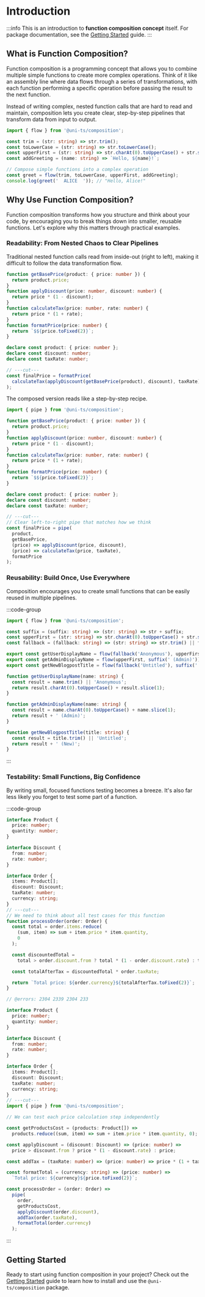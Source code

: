 # Introduction

:::info
This is an introduction to **function composition concept** itself. For package documentation, see the [Getting Started](/docs/composition/getting-started) guide.
:::

## What is Function Composition?

Function composition is a programming concept that allows you to combine multiple simple functions to create more complex operations. Think of it like an assembly line where data flows through a series of transformations, with each function performing a specific operation before passing the result to the next function.

Instead of writing complex, nested function calls that are hard to read and maintain, composition lets you create clear, step-by-step pipelines that transform data from input to output.

```typescript twoslash
import { flow } from '@uni-ts/composition';

const trim = (str: string) => str.trim();
const toLowerCase = (str: string) => str.toLowerCase();
const upperFirst = (str: string) => str.charAt(0).toUpperCase() + str.slice(1);
const addGreeting = (name: string) => `Hello, ${name}!`;

// Compose simple functions into a complex operation
const greet = flow(trim, toLowerCase, upperFirst, addGreeting);
console.log(greet('  ALICE  ')); // "Hello, Alice!"
```

## Why Use Function Composition?

Function composition transforms how you structure and think about your code, by encouraging you to break things down into smaller, reusable functions. Let's explore why this matters through practical examples.

### Readability: From Nested Chaos to Clear Pipelines

Traditional nested function calls read from inside-out (right to left), making it difficult to follow the data transformation flow.

```typescript twoslash
function getBasePrice(product: { price: number }) {
  return product.price;
}
function applyDiscount(price: number, discount: number) {
  return price * (1 - discount);
}
function calculateTax(price: number, rate: number) {
  return price * (1 + rate);
}
function formatPrice(price: number) {
  return `$${price.toFixed(2)}`;
}

declare const product: { price: number };
declare const discount: number;
declare const taxRate: number;

// ---cut---
const finalPrice = formatPrice(
  calculateTax(applyDiscount(getBasePrice(product), discount), taxRate)
);
```

The composed version reads like a step-by-step recipe.

```typescript twoslash
import { pipe } from '@uni-ts/composition';

function getBasePrice(product: { price: number }) {
  return product.price;
}
function applyDiscount(price: number, discount: number) {
  return price * (1 - discount);
}
function calculateTax(price: number, rate: number) {
  return price * (1 + rate);
}
function formatPrice(price: number) {
  return `$${price.toFixed(2)}`;
}

declare const product: { price: number };
declare const discount: number;
declare const taxRate: number;

// ---cut---
// Clear left-to-right pipe that matches how we think
const finalPrice = pipe(
  product,
  getBasePrice,
  (price) => applyDiscount(price, discount),
  (price) => calculateTax(price, taxRate),
  formatPrice
);
```

### Reusability: Build Once, Use Everywhere

Composition encourages you to create small functions that can be easily reused in multiple pipelines.

:::code-group

```typescript twoslash [With composition]
import { flow } from '@uni-ts/composition';

const suffix = (suffix: string) => (str: string) => str + suffix;
const upperFirst = (str: string) => str.charAt(0).toUpperCase() + str.slice(1);
const fallback = (fallback: string) => (str: string) => str.trim() || fallback;

export const getUserDisplayName = flow(fallback('Anonymous'), upperFirst);
export const getAdminDisplayName = flow(upperFirst, suffix(' (Admin)'));
export const getNewBlogpostTitle = flow(fallback('Untitled'), suffix(' (New)'));
```

```typescript twoslash [Without composition]
function getUserDisplayName(name: string) {
  const result = name.trim() || 'Anonymous';
  return result.charAt(0).toUpperCase() + result.slice(1);
}

function getAdminDisplayName(name: string) {
  const result = name.charAt(0).toUpperCase() + name.slice(1);
  return result + ' (Admin)';
}

function getNewBlogpostTitle(title: string) {
  const result = title.trim() || 'Untitled';
  return result + ' (New)';
}
```

:::

### Testability: Small Functions, Big Confidence

By writing small, focused functions testing becomes a breeze. It's also far less likely you forget to test some part of a function.

:::code-group

```typescript twoslash [Monolithic function]
interface Product {
  price: number;
  quantity: number;
}

interface Discount {
  from: number;
  rate: number;
}

interface Order {
  items: Product[];
  discount: Discount;
  taxRate: number;
  currency: string;
}
// ---cut---
// We need to think about all test cases for this function
function processOrder(order: Order) {
  const total = order.items.reduce(
    (sum, item) => sum + item.price * item.quantity,
    0
  );

  const discountedTotal =
    total > order.discount.from ? total * (1 - order.discount.rate) : total;

  const totalAfterTax = discountedTotal * order.taxRate;

  return `Total price: ${order.currency}${totalAfterTax.toFixed(2)}`;
}
```

```typescript twoslash [Composed functions]
// @errors: 2304 2339 2304 233

interface Product {
  price: number;
  quantity: number;
}

interface Discount {
  from: number;
  rate: number;
}

interface Order {
  items: Product[];
  discount: Discount;
  taxRate: number;
  currency: string;
}
// ---cut---
import { pipe } from '@uni-ts/composition';

// We can test each price calculation step independently

const getProductsCost = (products: Product[]) =>
  products.reduce((sum, item) => sum + item.price * item.quantity, 0);

const applyDiscount = (discount: Discount) => (price: number) =>
  price > discount.from ? price * (1 - discount.rate) : price;

const addTax = (taxRate: number) => (price: number) => price * (1 + taxRate);

const formatTotal = (currency: string) => (price: number) =>
  `Total price: ${currency}${price.toFixed(2)}`;

const processOrder = (order: Order) =>
  pipe(
    order,
    getProductsCost,
    applyDiscount(order.discount),
    addTax(order.taxRate),
    formatTotal(order.currency)
  );
```

:::

## Getting Started

Ready to start using function composition in your project? Check out the [Getting Started](/docs/composition/getting-started) guide to learn how to install and use the `@uni-ts/composition` package.
